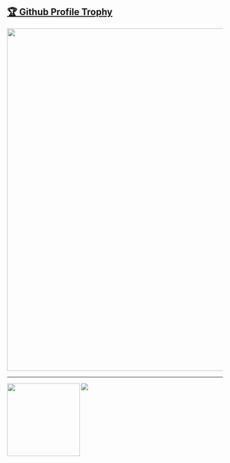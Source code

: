 <a href="https://github.com/ryo-ma/github-profile-trophy"><h2>🏆 Github Profile Trophy</h2></a>
<a href="https://github.com/ryo-ma/github-profile-trophy">
  <img width=800 src="https://github-profile-trophy.vercel.app/?username=scisamir&column=8&theme=gruvbox&no-frame=true"/>
</a>


---

<div>
  <img height="170" align="left" src="https://github-readme-stats.vercel.app/api?username=scisamir&count_private=true&include_all_commits=true" />
  <img src="https://github-readme-stats.vercel.app/api/top-langs/?username=scisamir&layout=compact" />
</div>
